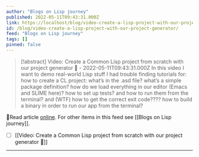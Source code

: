 ```yaml
---
author: "Blogs on Lisp journey"
published: 2022-05-11T09:43:31.000Z
link: https://localhost/blog/video-create-a-lisp-project-with-our-project-generator/
id: /blog/video-create-a-lisp-project-with-our-project-generator/
feed: "Blogs on Lisp journey"
tags: []
pinned: false
---
```

> [!abstract] Video: Create a Common Lisp project from scratch with our project generator 🎥 - 2022-05-11T09:43:31.000Z
> In this video I want to demo real-world Lisp stuff I had trouble finding tutorials for: how to create a CL project: what’s in the .asd file? what’s a simple package definition? how do we load everything in our editor (Emacs and SLIME here)? how to set up tests? and how to run them from the terminal? and (WTF) how to get the correct exit code???? how to build a binary in order to run our app from the terminal?

🔗Read article [online](https://localhost/blog/video-create-a-lisp-project-with-our-project-generator/). For other items in this feed see [[Blogs on Lisp journey]].

- [ ] [[Video꞉ Create a Common Lisp project from scratch with our project generator 🎥]]
- - -

